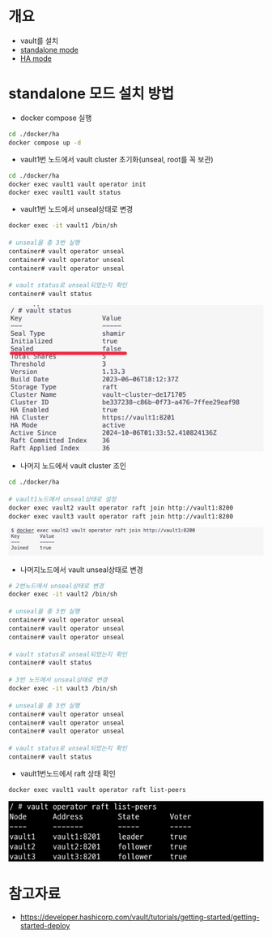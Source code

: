 # 개요
* vault를 설치
* [standalone mode](./docker/standalone/)
* [HA mode](./docker/ha/)

# standalone 모드 설치 방법

* docker compose 실행

```sh
cd ./docker/ha
docker compose up -d
```

* vault1번 노드에서 vault cluster 초기화(unseal, root를 꼭 보관)

```sh
cd ./docker/ha
docker exec vault1 vault operator init
docker exec vault1 vault status
```

* vault1번 노드에서 unseal상태로 변경

```sh
docker exec -it vault1 /bin/sh

# unseal을 총 3번 실행
container# vault operator unseal
container# vault operator unseal
container# vault operator unseal

# vault status로 unseal되었는지 확인
container# vault status
```

![](./imgs/unseal.png)


* 나머지 노드에서 vault cluster 조인

```sh
cd ./docker/ha

# vault1노드에서 unseal상태로 설정
docker exec vault2 vault operator raft join http://vault1:8200
docker exec vault3 vault operator raft join http://vault1:8200
```

![](./imgs/join_vault.png)

* 나머지노드에서 vault unseal상태로 변경

```sh
# 2번노드에서 unseal상태로 변경
docker exec -it vault2 /bin/sh

# unseal을 총 3번 실행
container# vault operator unseal
container# vault operator unseal
container# vault operator unseal

# vault status로 unseal되었는지 확인
container# vault status

# 3번 노드에서 unseal상태로 변경
docker exec -it vault3 /bin/sh

# unseal을 총 3번 실행
container# vault operator unseal
container# vault operator unseal
container# vault operator unseal

# vault status로 unseal되었는지 확인
container# vault status
```

* vault1번노드에서 raft 상태 확인

```sh
docker exec vault1 vault operator raft list-peers
```

![](./imgs/list-peers.png)

# 참고자료
* https://developer.hashicorp.com/vault/tutorials/getting-started/getting-started-deploy
